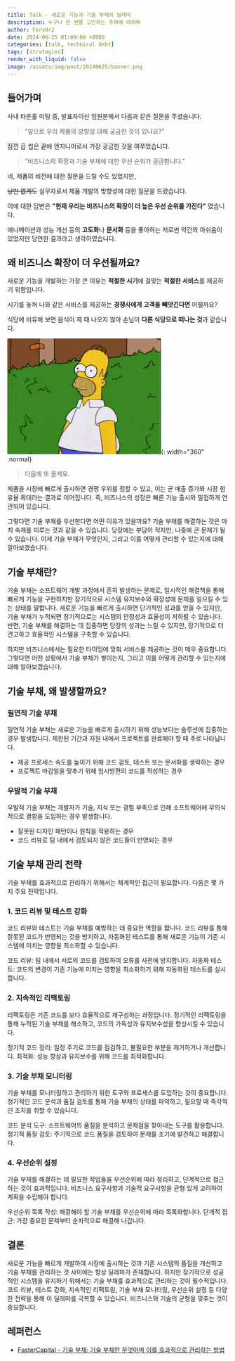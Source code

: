 ```yaml
---
title: Talk - 새로운 기능과 기술 부채의 딜레마
description: 누구나 한 번쯤 고민하는 주제에 대하여
author: Ferv0r2
date: 2024-06-25 01:09:00 +0900
categories: [talk, technical debt]
tags: [strategies]
render_with_liquid: false
image: /assets/img/post/20240625/banner.png
---
```


## 들어가며

사내 타운홀 미팅 중, 발표자이신 임원분께서 다음과 같은 질문을 주셨습니다.

> "앞으로 우리 제품의 방향성 대해 궁금한 것이 있나요?"

잠깐 곱 씹은 끝에 엔지니어로서 가장 궁금한 것을 여쭈었습니다.

> "비즈니스의 확장과 기술 부채에 대한 우선 순위가 궁금합니다."

네, 제품의 비전에 대한 질문을 드릴 수도 있었지만,

~~낭만 없게도~~ 실무자로서 제품 개발의 방향성에 대한 질문을 드렸습니다.

이에 대한 답변은 **"현재 우리는 비즈니스의 확장이 더 높은 우선 순위를 가진다"** 였습니다.

애니메이션과 성능 개선 등의 **고도화**나 **문서화** 등을 좋아하는 저로썬 약간의 아쉬움이 있었지만 당연한 결과라고 생각하였습니다.

## 왜 비즈니스 확장이 더 우선될까요?

새로운 기능을 개발하는 가장 큰 이유는 **적절한 시기**에 걸맞는 **적절한 서비스**를 제공하기 위함입니다.

시기를 놓쳐 나와 같은 서비스를 제공하는 **경쟁사에게 고객을 빼앗긴다면** 어떨까요?

식당에 비유해 보면 음식이 제 때 나오지 않아 손님이 **다른 식당으로 떠나는 것**과 같습니다.

![Desktop View](/assets/img/post/20240625/leave.gif){: width="360" .normal}

> 다음에 또 올게요.

제품을 시장에 빠르게 출시하면 경쟁 우위를 점할 수 있고, 이는 곧 매출 증가와 시장 점유율 확대라는 결과로 이어집니다. 즉, 비즈니스의 성장은 빠른 기능 출시와 밀접하게 연관되어 있습니다.

그렇다면 기술 부채를 우선한다면 어떤 이유가 있을까요? 기술 부채를 해결하는 것은 마치 숙제를 미루는 것과 같을 수 있습니다. 당장에는 부담이 적지만, 나중에 큰 문제가 될 수 있습니다. 이제 기술 부채가 무엇인지, 그리고 이를 어떻게 관리할 수 있는지에 대해 알아보겠습니다.

## 기술 부채란?

기술 부채는 소프트웨어 개발 과정에서 흔히 발생하는 문제로, 일시적인 해결책을 통해 빠르게 기능을 구현하지만 장기적으로 시스템 유지보수와 확장성에 문제를 일으킬 수 있는 상태를 말합니다. 새로운 기능을 빠르게 출시하면 단기적인 성과를 얻을 수 있지만, 기술 부채가 누적되면 장기적으로는 시스템의 안정성과 효율성이 저하될 수 있습니다. 반면, 기술 부채를 해결하는 데 집중하면 당장의 성과는 느릴 수 있지만, 장기적으로 더 견고하고 효율적인 시스템을 구축할 수 있습니다.

하지만 비즈니스에서는 필요한 타이밍에 맞춰 서비스를 제공하는 것이 매우 중요합니다. 그렇다면 어떤 상황에서 기술 부채가 쌓이는지, 그리고 이를 어떻게 관리할 수 있는지에 대해 알아보겠습니다.

## 기술 부채, 왜 발생할까요?

### 필연적 기술 부채

필연적 기술 부채는 새로운 기능을 빠르게 출시하기 위해 성능보다는 솔루션에 집중하는 경우 발생합니다. 제한된 기간과 자원 내에서 프로젝트를 완료해야 할 때 주로 나타납니다.

- 제공 프로세스 속도를 높이기 위해 코드 검토, 테스트 또는 문서화를 생략하는 경우
- 프로젝트 마감일을 맞추기 위해 임시방편의 코드를 작성하는 경우

### 우발적 기술 부채

우발적 기술 부채는 개발자가 기술, 지식 또는 경험 부족으로 인해 소프트웨어에 무의식적으로 결함을 도입하는 경우 발생합니다.

- 잘못된 디자인 패턴이나 원칙을 적용하는 경우
- 코드 리뷰로 팀 내에서 검토되지 않은 코드들이 반영되는 경우

## 기술 부채 관리 전략

기술 부채를 효과적으로 관리하기 위해서는 체계적인 접근이 필요합니다. 다음은 몇 가지 주요 전략입니다.

### 1. 코드 리뷰 및 테스트 강화

코드 리뷰와 테스트는 기술 부채를 예방하는 데 중요한 역할을 합니다. 코드 리뷰를 통해 잘못된 코드가 반영되는 것을 방지하고, 자동화된 테스트를 통해 새로운 기능이 기존 시스템에 미치는 영향을 최소화할 수 있습니다.

코드 리뷰: 팀 내에서 서로의 코드를 검토하여 오류를 사전에 방지합니다.
자동화 테스트: 코드의 변경이 기존 기능에 미치는 영향을 최소화하기 위해 자동화된 테스트를 실시합니다.

### 2. 지속적인 리팩토링

리팩토링은 기존 코드를 보다 효율적으로 재구성하는 과정입니다. 정기적인 리팩토링을 통해 누적된 기술 부채를 해소하고, 코드의 가독성과 유지보수성을 향상시킬 수 있습니다.

정기적 코드 정리: 일정 주기로 코드를 점검하고, 불필요한 부분을 제거하거나 개선합니다.
최적화: 성능 향상과 유지보수를 위해 코드를 최적화합니다.

### 3. 기술 부채 모니터링

기술 부채를 모니터링하고 관리하기 위한 도구와 프로세스를 도입하는 것이 중요합니다. 정기적인 코드 분석과 품질 검토를 통해 기술 부채의 상태를 파악하고, 필요할 때 즉각적인 조치를 취할 수 있습니다.

코드 분석 도구: 소프트웨어의 품질을 분석하고 문제점을 찾아내는 도구를 활용합니다.
정기적 품질 검토: 주기적으로 코드 품질을 검토하여 문제를 조기에 발견하고 해결합니다.

### 4. 우선순위 설정

기술 부채를 해결하는 데 필요한 작업들을 우선순위에 따라 정리하고, 단계적으로 접근하는 것이 효과적입니다. 비즈니스 요구사항과 기술적 요구사항을 균형 있게 고려하여 계획을 수립해야 합니다.

우선순위 목록 작성: 해결해야 할 기술 부채를 우선순위에 따라 목록화합니다.
단계적 접근: 가장 중요한 문제부터 순차적으로 해결해 나갑니다.

## 결론

새로운 기능을 빠르게 개발하여 시장에 출시하는 것과 기존 시스템의 품질을 개선하고 기술 부채를 관리하는 것 사이에는 항상 딜레마가 존재합니다. 하지만 장기적으로 성공적인 시스템을 유지하기 위해서는 기술 부채를 효과적으로 관리하는 것이 필수적입니다. 코드 리뷰, 테스트 강화, 지속적인 리팩토링, 기술 부채 모니터링, 우선순위 설정 등 다양한 전략을 통해 이 딜레마를 극복할 수 있습니다. 비즈니스와 기술의 균형을 맞추는 것이 중요합니다.

## 레퍼런스

- [FasterCapital - 기술 부채: 기술 부채란 무엇이며 이를 효과적으로 관리하는 방법](https://fastercapital.com/ko/content/%EA%B8%B0%EC%88%A0-%EB%B6%80%EC%B1%84--%EA%B8%B0%EC%88%A0-%EB%B6%80%EC%B1%84%EB%9E%80-%EB%AC%B4%EC%97%87%EC%9D%B4%EB%A9%B0-%EC%9D%B4%EB%A5%BC-%ED%9A%A8%EA%B3%BC%EC%A0%81%EC%9C%BC%EB%A1%9C-%EA%B4%80%EB%A6%AC%ED%95%98%EB%8A%94-%EB%B0%A9%EB%B2%95.html)
